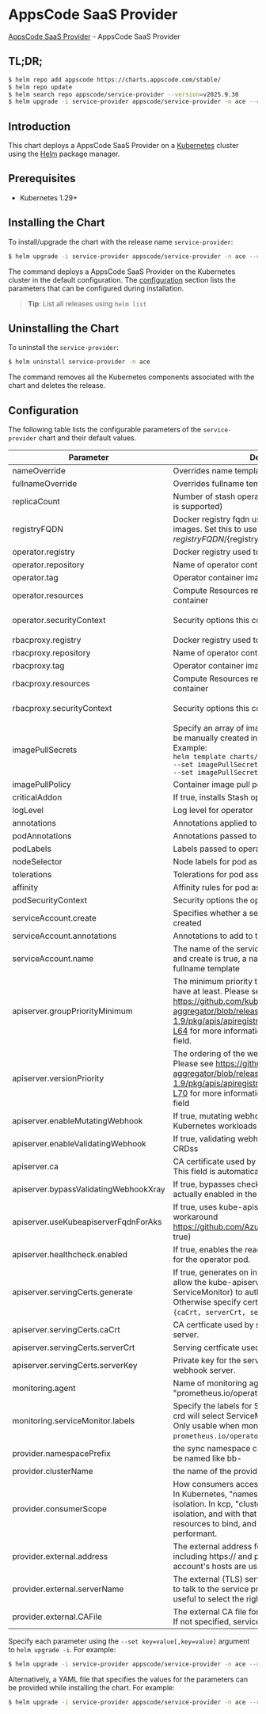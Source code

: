 # AppsCode SaaS Provider

[AppsCode SaaS Provider](https://github.com/appscode-cloud) - AppsCode SaaS Provider

## TL;DR;

```bash
$ helm repo add appscode https://charts.appscode.com/stable/
$ helm repo update
$ helm search repo appscode/service-provider --version=v2025.9.30
$ helm upgrade -i service-provider appscode/service-provider -n ace --create-namespace --version=v2025.9.30
```

## Introduction

This chart deploys a AppsCode SaaS Provider on a [Kubernetes](http://kubernetes.io) cluster using the [Helm](https://helm.sh) package manager.

## Prerequisites

- Kubernetes 1.29+

## Installing the Chart

To install/upgrade the chart with the release name `service-provider`:

```bash
$ helm upgrade -i service-provider appscode/service-provider -n ace --create-namespace --version=v2025.9.30
```

The command deploys a AppsCode SaaS Provider on the Kubernetes cluster in the default configuration. The [configuration](#configuration) section lists the parameters that can be configured during installation.

> **Tip**: List all releases using `helm list`

## Uninstalling the Chart

To uninstall the `service-provider`:

```bash
$ helm uninstall service-provider -n ace
```

The command removes all the Kubernetes components associated with the chart and deletes the release.

## Configuration

The following table lists the configurable parameters of the `service-provider` chart and their default values.

|               Parameter               |                                                                                                                     Description                                                                                                                      |                                                                                            Default                                                                                             |
|---------------------------------------|------------------------------------------------------------------------------------------------------------------------------------------------------------------------------------------------------------------------------------------------------|------------------------------------------------------------------------------------------------------------------------------------------------------------------------------------------------|
| nameOverride                          | Overrides name template                                                                                                                                                                                                                              | <code>""</code>                                                                                                                                                                                |
| fullnameOverride                      | Overrides fullname template                                                                                                                                                                                                                          | <code>""</code>                                                                                                                                                                                |
| replicaCount                          | Number of stash operator replicas to create (only 1 is supported)                                                                                                                                                                                    | <code>1</code>                                                                                                                                                                                 |
| registryFQDN                          | Docker registry fqdn used to pull Stash related images. Set this to use docker registry hosted at ${registryFQDN}/${registry}/${image}                                                                                                               | <code>ghcr.io</code>                                                                                                                                                                           |
| operator.registry                     | Docker registry used to pull operator image                                                                                                                                                                                                          | <code>appscode</code>                                                                                                                                                                          |
| operator.repository                   | Name of operator container image                                                                                                                                                                                                                     | <code>service-provider</code>                                                                                                                                                                  |
| operator.tag                          | Operator container image tag                                                                                                                                                                                                                         | <code>""</code>                                                                                                                                                                                |
| operator.resources                    | Compute Resources required by the operator container                                                                                                                                                                                                 | <code>{"requests":{"cpu":"100m"}}</code>                                                                                                                                                       |
| operator.securityContext              | Security options this container should run with                                                                                                                                                                                                      | <code>{"allowPrivilegeEscalation":false,"capabilities":{"drop":["ALL"]},"readOnlyRootFilesystem":true,"runAsNonRoot":true,"runAsUser":65534,"seccompProfile":{"type":"RuntimeDefault"}}</code> |
| rbacproxy.registry                    | Docker registry used to pull operator image                                                                                                                                                                                                          | <code>appscode</code>                                                                                                                                                                          |
| rbacproxy.repository                  | Name of operator container image                                                                                                                                                                                                                     | <code>kube-rbac-proxy</code>                                                                                                                                                                   |
| rbacproxy.tag                         | Operator container image tag                                                                                                                                                                                                                         | <code>v0.18.2</code>                                                                                                                                                                           |
| rbacproxy.resources                   | Compute Resources required by the operator container                                                                                                                                                                                                 | <code>{"requests":{"cpu":"100m"}}</code>                                                                                                                                                       |
| rbacproxy.securityContext             | Security options this container should run with                                                                                                                                                                                                      | <code>{"allowPrivilegeEscalation":false,"capabilities":{"drop":["ALL"]},"readOnlyRootFilesystem":true,"runAsNonRoot":true,"runAsUser":65534,"seccompProfile":{"type":"RuntimeDefault"}}</code> |
| imagePullSecrets                      | Specify an array of imagePullSecrets. Secrets must be manually created in the namespace. <br> Example: <br> `helm template charts/stash \` <br> `--set imagePullSecrets[0].name=sec0 \` <br> `--set imagePullSecrets[1].name=sec1`                   | <code>[]</code>                                                                                                                                                                                |
| imagePullPolicy                       | Container image pull policy                                                                                                                                                                                                                          | <code>IfNotPresent</code>                                                                                                                                                                      |
| criticalAddon                         | If true, installs Stash operator as critical addon                                                                                                                                                                                                   | <code>false</code>                                                                                                                                                                             |
| logLevel                              | Log level for operator                                                                                                                                                                                                                               | <code>3</code>                                                                                                                                                                                 |
| annotations                           | Annotations applied to operator deployment                                                                                                                                                                                                           | <code>{}</code>                                                                                                                                                                                |
| podAnnotations                        | Annotations passed to operator pod(s).                                                                                                                                                                                                               | <code>{}</code>                                                                                                                                                                                |
| podLabels                             | Labels passed to operator pod(s)                                                                                                                                                                                                                     | <code>{}</code>                                                                                                                                                                                |
| nodeSelector                          | Node labels for pod assignment                                                                                                                                                                                                                       | <code>{"kubernetes.io/os":"linux"}</code>                                                                                                                                                      |
| tolerations                           | Tolerations for pod assignment                                                                                                                                                                                                                       | <code>[]</code>                                                                                                                                                                                |
| affinity                              | Affinity rules for pod assignment                                                                                                                                                                                                                    | <code>{}</code>                                                                                                                                                                                |
| podSecurityContext                    | Security options the operator pod should run with.                                                                                                                                                                                                   | <code>{"fsGroup":65535}</code>                                                                                                                                                                 |
| serviceAccount.create                 | Specifies whether a service account should be created                                                                                                                                                                                                | <code>true</code>                                                                                                                                                                              |
| serviceAccount.annotations            | Annotations to add to the service account                                                                                                                                                                                                            | <code>{}</code>                                                                                                                                                                                |
| serviceAccount.name                   | The name of the service account to use. If not set and create is true, a name is generated using the fullname template                                                                                                                               | <code></code>                                                                                                                                                                                  |
| apiserver.groupPriorityMinimum        | The minimum priority the webhook api group should have at least. Please see https://github.com/kubernetes/kube-aggregator/blob/release-1.9/pkg/apis/apiregistration/v1beta1/types.go#L58-L64 for more information on proper values of this field.    | <code>10000</code>                                                                                                                                                                             |
| apiserver.versionPriority             | The ordering of the webhook api inside of the group. Please see https://github.com/kubernetes/kube-aggregator/blob/release-1.9/pkg/apis/apiregistration/v1beta1/types.go#L66-L70 for more information on proper values of this field                 | <code>15</code>                                                                                                                                                                                |
| apiserver.enableMutatingWebhook       | If true, mutating webhook is configured for Kubernetes workloads                                                                                                                                                                                     | <code>true</code>                                                                                                                                                                              |
| apiserver.enableValidatingWebhook     | If true, validating webhook is configured for Stash CRDss                                                                                                                                                                                            | <code>true</code>                                                                                                                                                                              |
| apiserver.ca                          | CA certificate used by the Kubernetes api server. This field is automatically assigned by the operator.                                                                                                                                              | <code>not-ca-cert</code>                                                                                                                                                                       |
| apiserver.bypassValidatingWebhookXray | If true, bypasses checks that validating webhook is actually enabled in the Kubernetes cluster.                                                                                                                                                      | <code>false</code>                                                                                                                                                                             |
| apiserver.useKubeapiserverFqdnForAks  | If true, uses kube-apiserver FQDN for AKS cluster to workaround https://github.com/Azure/AKS/issues/522 (default true)                                                                                                                               | <code>true</code>                                                                                                                                                                              |
| apiserver.healthcheck.enabled         | If true, enables the readiness and liveliness probes for the operator pod.                                                                                                                                                                           | <code>false</code>                                                                                                                                                                             |
| apiserver.servingCerts.generate       | If true, generates on install/upgrade the certs that allow the kube-apiserver (and potentially ServiceMonitor) to authenticate operators pods. Otherwise specify certs in `apiserver.servingCerts.{caCrt, serverCrt, serverKey}`.                    | <code>true</code>                                                                                                                                                                              |
| apiserver.servingCerts.caCrt          | CA certficate used by serving certificate of webhook server.                                                                                                                                                                                         | <code>""</code>                                                                                                                                                                                |
| apiserver.servingCerts.serverCrt      | Serving certficate used by webhook server.                                                                                                                                                                                                           | <code>""</code>                                                                                                                                                                                |
| apiserver.servingCerts.serverKey      | Private key for the serving certificate used by webhook server.                                                                                                                                                                                      | <code>""</code>                                                                                                                                                                                |
| monitoring.agent                      | Name of monitoring agent (either "prometheus.io/operator" or "prometheus.io/builtin")                                                                                                                                                                | <code>"none"</code>                                                                                                                                                                            |
| monitoring.serviceMonitor.labels      | Specify the labels for ServiceMonitor. Prometheus crd will select ServiceMonitor using these labels. Only usable when monitoring agent is `prometheus.io/operator`.                                                                                  | <code>{}</code>                                                                                                                                                                                |
| provider.namespacePrefix              | the sync namespace created in the provider side will be named like bb-<some-hash>                                                                                                                                                                    | <code>"ace-"</code>                                                                                                                                                                            |
| provider.clusterName                  | the name of the provider                                                                                                                                                                                                                             | <code>"Appscode"</code>                                                                                                                                                                        |
| provider.consumerScope                | How consumers access the service provider cluster. In Kubernetes, "namespaced" allows namespace isolation. In kcp, "cluster" allows workspace isolation, and with that allows cluster-scoped resources to bind, and it is generally more performant. | <code>"Namespaced"</code>                                                                                                                                                                      |
| provider.external.address             | The external address for the service provider cluster, including https:// and port. If not specified, service account's hosts are used.                                                                                                              | <code>""</code>                                                                                                                                                                                |
| provider.external.serverName          | The external (TLS) server name used by consumers to talk to the service provider cluster. This can be useful to select the right certificate via SNI.                                                                                                | <code>""</code>                                                                                                                                                                                |
| provider.external.CAFile              | The external CA file for the service provider cluster. If not specified, service account's CA is used.                                                                                                                                               | <code>""</code>                                                                                                                                                                                |


Specify each parameter using the `--set key=value[,key=value]` argument to `helm upgrade -i`. For example:

```bash
$ helm upgrade -i service-provider appscode/service-provider -n ace --create-namespace --version=v2025.9.30 --set replicaCount=1
```

Alternatively, a YAML file that specifies the values for the parameters can be provided while
installing the chart. For example:

```bash
$ helm upgrade -i service-provider appscode/service-provider -n ace --create-namespace --version=v2025.9.30 --values values.yaml
```
